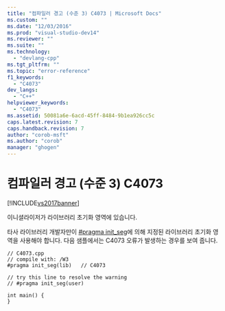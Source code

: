 ```yaml
---
title: "컴파일러 경고 (수준 3) C4073 | Microsoft Docs"
ms.custom: ""
ms.date: "12/03/2016"
ms.prod: "visual-studio-dev14"
ms.reviewer: ""
ms.suite: ""
ms.technology: 
  - "devlang-cpp"
ms.tgt_pltfrm: ""
ms.topic: "error-reference"
f1_keywords: 
  - "C4073"
dev_langs: 
  - "C++"
helpviewer_keywords: 
  - "C4073"
ms.assetid: 50081a6e-6acd-45ff-8484-9b1ea926cc5c
caps.latest.revision: 7
caps.handback.revision: 7
author: "corob-msft"
ms.author: "corob"
manager: "ghogen"
---
```

# 컴파일러 경고 (수준 3) C4073
[!INCLUDE[vs2017banner](../../assembler/inline/includes/vs2017banner.md)]

이니셜라이저가 라이브러리 초기화 영역에 있습니다.  
  
 타사 라이브러리 개발자만이 [\#pragma init\_seg](../../preprocessor/init-seg.md)에 의해 지정된 라이브러리 초기화 영역을 사용해야 합니다.  다음 샘플에서는 C4073 오류가 발생하는 경우를 보여 줍니다.  
  
```  
// C4073.cpp  
// compile with: /W3  
#pragma init_seg(lib)   // C4073  
  
// try this line to resolve the warning  
// #pragma init_seg(user)  
  
int main() {  
}  
```